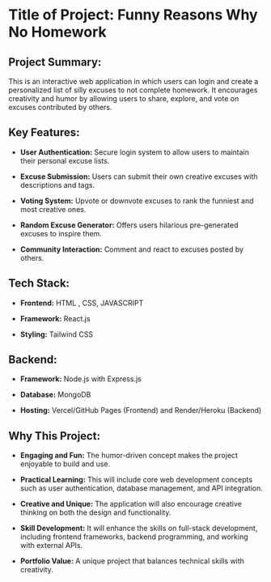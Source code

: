 # Title of Project: Funny Reasons Why No Homework

## Project Summary:

This is an interactive web application in which users can login and create a personalized list of silly excuses to not complete homework. It encourages creativity and humor by allowing users to share, explore, and vote on excuses contributed by others.

## Key Features:

- **User Authentication:** Secure login system to allow users to maintain their personal excuse lists.

- **Excuse Submission:** Users can submit their own creative excuses with descriptions and tags.

- **Voting System:** Upvote or downvote excuses to rank the funniest and most creative ones.

- **Random Excuse Generator:** Offers users hilarious pre-generated excuses to inspire them.

- **Community Interaction:** Comment and react to excuses posted by others.


## Tech Stack:

- **Frontend:** HTML , CSS, JAVASCRIPT 

- **Framework:** React.js

- **Styling:** Tailwind CSS 



## Backend:

- **Framework:** Node.js with Express.js

- **Database:** MongoDB

- **Hosting:** Vercel/GitHub Pages (Frontend) and Render/Heroku (Backend)


## Why This Project:

- **Engaging and Fun:** The humor-driven concept makes the project enjoyable to build and use.

- **Practical Learning:** This will include core web development concepts such as user authentication, database management, and API integration.

- **Creative and Unique:** The application will also encourage creative thinking on both the design and functionality.

- **Skill Development:** It will enhance the skills on full-stack development, including frontend frameworks, backend programming, and working with external APIs.

- **Portfolio Value:** A unique project that balances technical skills with creativity.